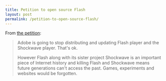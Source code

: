 ```yaml
---
title: Petition to open source Flash
layout: post
permalink: /petition-to-open-source-flash/
---
```

From [the petition](https://github.com/pakastin/open-source-flash):

> Adobe is going to stop distributing and updating Flash player and the Shockwave player. That's ok.
>
>However Flash along with its sister project Shockwave is an important piece of Internet history and killing Flash and Shockwave means future generations can't access the past. Games, experiments and websites would be forgotten.
